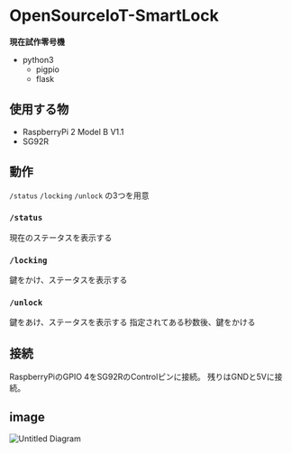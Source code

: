 # OpenSourceIoT-SmartLock
**現在試作零号機**
- python3
    + pigpio
    + flask

## 使用する物
- RaspberryPi 2 Model B V1.1
- SG92R

## 動作
`/status` `/locking` `/unlock` の3つを用意


### `/status`
現在のステータスを表示する

### `/locking`
鍵をかけ、ステータスを表示する

### `/unlock`
鍵をあけ、ステータスを表示する
指定されてある秒数後、鍵をかける

## 接続
RaspberryPiのGPIO 4をSG92RのControlピンに接続。
残りはGNDと5Vに接続。

## image
![Untitled Diagram](https://user-images.githubusercontent.com/19991619/97961693-203e1800-1df7-11eb-9c40-95071fd7e8a4.jpg)
